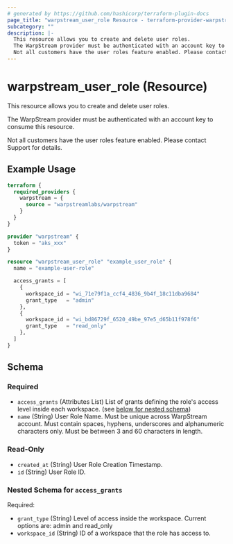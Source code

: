 ```yaml
---
# generated by https://github.com/hashicorp/terraform-plugin-docs
page_title: "warpstream_user_role Resource - terraform-provider-warpstream"
subcategory: ""
description: |-
  This resource allows you to create and delete user roles.
  The WarpStream provider must be authenticated with an account key to consume this resource.
  Not all customers have the user roles feature enabled. Please contact Support for details.
---
```


# warpstream_user_role (Resource)

This resource allows you to create and delete user roles.

The WarpStream provider must be authenticated with an account key to consume this resource.

Not all customers have the user roles feature enabled. Please contact Support for details.

## Example Usage

```terraform
terraform {
  required_providers {
    warpstream = {
      source = "warpstreamlabs/warpstream"
    }
  }
}

provider "warpstream" {
  token = "aks_xxx"
}

resource "warpstream_user_role" "example_user_role" {
  name = "example-user-role"

  access_grants = [
    {
      workspace_id = "wi_71e79f1a_ccf4_4836_9b4f_18c11dba9684"
      grant_type   = "admin"
    },
    {
      workspace_id = "wi_bd86729f_6520_49be_97e5_d65b11f978f6"
      grant_type   = "read_only"
    },
  ]
}
```

<!-- schema generated by tfplugindocs -->
## Schema

### Required

- `access_grants` (Attributes List) List of grants defining the role's access level inside each workspace. (see [below for nested schema](#nestedatt--access_grants))
- `name` (String) User Role Name. Must be unique across WarpStream account. Must contain spaces, hyphens, underscores and alphanumeric characters only. Must be between 3 and 60 characters in length.

### Read-Only

- `created_at` (String) User Role Creation Timestamp.
- `id` (String) User Role ID.

<a id="nestedatt--access_grants"></a>
### Nested Schema for `access_grants`

Required:

- `grant_type` (String) Level of access inside the workspace. Current options are: admin and read_only
- `workspace_id` (String) ID of a workspace that the role has access to.
